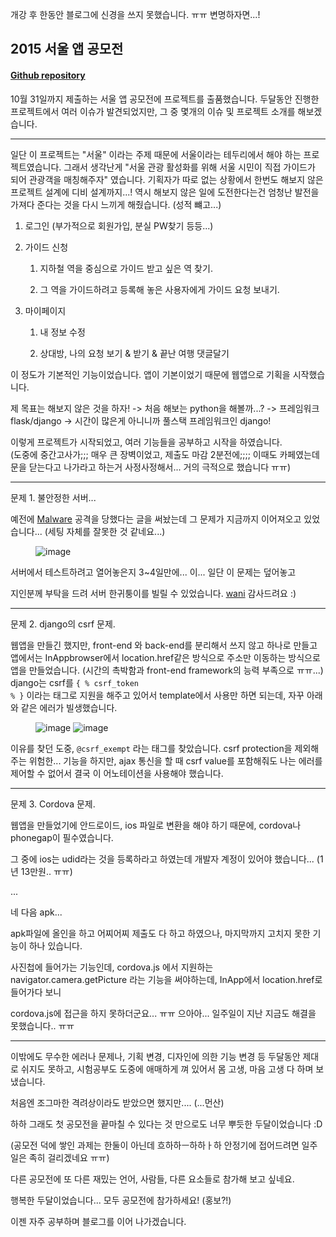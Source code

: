 개강 후 한동안 블로그에 신경을 쓰지 못했습니다. ㅠㅠ 변명하자면...!

## 2015 서울 앱 공모전 ##

#### [Github repository](https://github.com/ShanghaiDeluxe/guideMatching) ####

10월 31일까지 제출하는 서울 앱 공모전에 프로젝트를 출품했습니다. 두달동안 진행한 프로젝트에서 여러 이슈가 발견되었지만,
그 중 몇개의 이슈 및 프로젝트 소개를 해보겠습니다.  

---

일단 이 프로젝트는 "서울" 이라는 주제 때문에 서울이라는 테두리에서 해야 하는 프로젝트였습니다.
그래서 생각난게 "서울 관광 활성화를 위해 서울 시민이 직접 가이드가 되어 관광객을 매칭해주자" 였습니다.
기획자가 따로 없는 상황에서 한번도 해보지 않은 프로젝트 설계에 디비 설계까지...! 역시 해보지 않은 일에 도전한다는건 엄청난 발전을 가져다 준다는 것을
다시 느끼게 해줬습니다. (성적 뺴고...)

1. 로그인 (부가적으로 회원가입, 분실 PW찾기 등등...)  

2. 가이드 신청

    1. 지하철 역을 중심으로 가이드 받고 싶은 역 찾기.

    2. 그 역을 가이드하려고 등록해 놓은 사용자에게 가이드 요청 보내기.

3. 마이페이지

    1. 내 정보 수정

    2. 상대방, 나의 요청 보기 & 받기 & 끝난 여행 댓글달기    


이 정도가 기본적인 기능이었습니다. 앱이 기본이었기 때문에 웹앱으로 기획을 시작했습니다.

제 목표는 해보지 않은 것을 하자! -> 처음 해보는 python을 해볼까...? -> 프레임워크 flask/django -> 시간이 많은게 아니니까 풀스택 프레임워크인 django!  

이렇게 프로젝트가 시작되었고, 여러 기능들을 공부하고 시작을 하였습니다.  
(도중에 중간고사가;;; 매우 큰 장벽이었고, 제출도 마감 2분전에;;;; 이때도 카페였는데 문을 닫는다고 나가라고 하는거 사정사정해서... 거의 극적으로 했습니다 ㅠㅠ)

---

문제 1. 불안정한 서버...

예전에 [Malware](https://jicjjang.github.io/2015/07/20/malware) 공격을 당했다는 글을 써놨는데 그 문제가 지금까지 이어져오고 있었습니다... (세팅 자체를 잘못한 것 같네요...)

<figure>
    <img src="https://jicjjang.github.io/blog/image/python/seoul-app-contest/error1.png" alt="image">
</figure>

서버에서 테스트하려고 열어놓은지 3~4일만에... 이... 일단 이 문제는 덮어놓고

지인분께 부탁을 드려 서버 한귀퉁이를 빌릴 수 있었습니다. [wani](http://wani.kr) 감사드려요 :)

---

문제 2. django의 csrf 문제.

웹앱을 만들긴 했지만, front-end 와 back-end를 분리해서 쓰지 않고 하나로 만들고
앱에서는 InAppbrowser에서 location.href같은 방식으로 주소만 이동하는 방식으로 앱을 만들었습니다. (시간의 촉박함과 front-end framework의 능력 부족으로 ㅠㅠ...)
django는 csrf를 <code>{ % csrf_token % }</code> 이라는 태그로 지원을 해주고 있어서 template에서 사용만 하면 되는데, 자꾸 아래와 같은 에러가 빌생했습니다.

<figure>
    <img src="https://jicjjang.github.io/blog/image/python/seoul-app-contest/error2-1.png" alt="image">
    <img src="https://jicjjang.github.io/blog/image/python/seoul-app-contest/error2-2.png" alt="image">
</figure>

이유를 찾던 도중, <code>@csrf_exempt</code> 라는 태그를 찾았습니다. csrf protection을 제외해 주는 위험한... 기능을 하지만, ajax 통신을 할 때
csrf value를 포함해줘도 나는 에러를 제어할 수 없어서 결국 이 어노테이션을 사용해야 했습니다.

---

문제 3. Cordova 문제.

웹앱을 만들었기에 안드로이드, ios 파일로 변환을 해야 하기 때문에, cordova나 phonegap이 필수였습니다.

그 중에 ios는 udid라는 것을 등록하라고 하였는데 개발자 계정이 있어야 했습니다... (1년 13만원.. ㅠㅠ)

...

네 다음 apk...

apk파일에 올인을 하고 어찌어찌 제출도 다 하고 하였으나, 마지막까지 고치지 못한 기능이 하나 있습니다.

사진첩에 들어가는 기능인데, cordova.js 에서 지원하는 navigator.camera.getPicture 라는 기능을 써야하는데, InApp에서 location.href로 들어가다 보니

cordova.js에 접근을 하지 못하더군요... ㅠㅠ 으아아... 일주일이 지난 지금도 해결을 못했습니다.. ㅠㅠ

---

이밖에도 무수한 에러나 문제나, 기획 변경, 디자인에 의한 기능 변경 등 두달동안 제대로 쉬지도 못하고, 시험공부도 도중에 애매하게 껴 있어서 몸 고생, 마음 고생 다 하며 보냈습니다.

처음엔 조그마한 격려상이라도 받았으면 했지만.... (...먼산)

하하 그래도 첫 공모전을 끝마칠 수 있다는 것 만으로도 너무 뿌듯한 두달이었습니다 :D

(공모전 덕에 쌓인 과제는 한둘이 아닌데 흐하하ㅡ하하ㅏ하 안정기에 접어드려면 일주일은 족히 걸리겠네요 ㅠㅠ)

다른 공모전에 또 다른 재밌는 언어, 사람들, 다른 요소들로 참가해 보고 싶네요.

행복한 두달이었습니다... 모두 공모전에 참가하세요! (홍보?!)

이젠 자주 공부하며 블로그를 이어 나가겠습니다.
